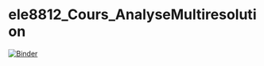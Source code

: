 # ele8812_Cours_AnalyseMultiresolution

[![Binder](https://mybinder.org/badge.svg)](https://mybinder.org/v2/gh/joe-from-mtl/ele8812_Cours_AnalyseMultiresolution/master)

